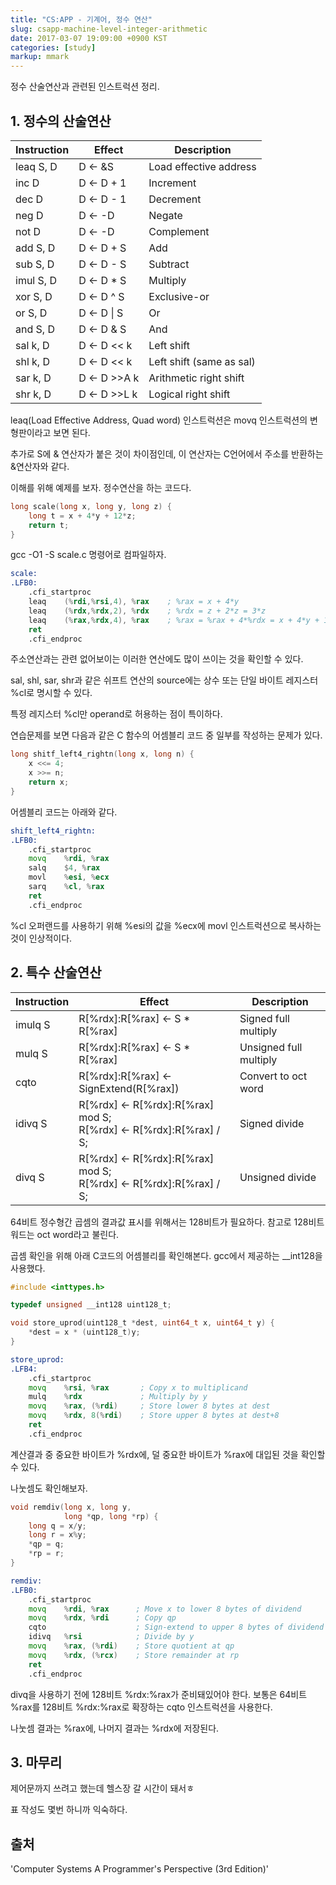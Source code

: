 ```yaml
---
title: "CS:APP - 기계어, 정수 연산"
slug: csapp-machine-level-integer-arithmetic
date: 2017-03-07 19:09:00 +0900 KST
categories: [study]
markup: mmark
---
```


정수 산술연산과 관련된 인스트럭션 정리.

## 1. 정수의 산술연산

| Instruction | Effect        | Description              |
| ----------- | ------------- | ------------------------ |
| leaq S, D   | D <\- &S      | Load effective address   |
| inc D       | D <\- D + 1   | Increment                |
| dec D       | D <\- D - 1   | Decrement                |
| neg D       | D <\- -D      | Negate                   |
| not D       | D <\- -D      | Complement               |
| add S, D    | D <\- D + S   | Add                      |
| sub S, D    | D <\- D - S   | Subtract                 |
| imul S, D   | D <\- D * S   | Multiply                 |
| xor S, D    | D <\- D ^ S   | Exclusive-or             |
| or S, D     | D <\- D \| S  | Or                       |
| and S, D    | D <\- D & S   | And                      |
| sal k, D    | D <\- D << k  | Left shift               |
| shl k, D    | D <\- D << k  | Left shift (same as sal) |
| sar k, D    | D <\- D >>A k | Arithmetic right shift   |
| shr k, D    | D <\- D >>L k | Logical right shift      |

leaq(Load Effective Address, Quad word) 인스트럭션은
movq 인스트럭션의 변형판이라고 보면 된다.

추가로 S에 & 연산자가 붙은 것이 차이점인데,
이 연산자는 C언어에서 주소를 반환하는 &연산자와 같다.

이해를 위해 예제를 보자. 정수연산을 하는 코드다.

```c
long scale(long x, long y, long z) {
    long t = x + 4*y + 12*z;
    return t;
}
```

gcc -O1 -S scale.c 명령어로 컴파일하자.

```asm
scale:
.LFB0:
    .cfi_startproc
    leaq    (%rdi,%rsi,4), %rax    ; %rax = x + 4*y
    leaq    (%rdx,%rdx,2), %rdx    ; %rdx = z + 2*z = 3*z
    leaq    (%rax,%rdx,4), %rax    ; %rax = %rax + 4*%rdx = x + 4*y + 12*z
    ret
    .cfi_endproc
```

주소연산과는 관련 없어보이는 이러한 연산에도 많이 쓰이는 것을 확인할 수 있다.

sal, shl, sar, shr과 같은 쉬프트 연산의 source에는
상수 또는 단일 바이트 레지스터 %cl로 명시할 수 있다.

특정 레지스터 %cl만 operand로 허용하는 점이 특이하다.

연습문제를 보면 다음과 같은 C 함수의 어셈블리 코드 중 일부를 작성하는 문제가 있다.

```c
long shitf_left4_rightn(long x, long n) {
    x <<= 4;
    x >>= n;
    return x;
}
```

어셈블리 코드는 아래와 같다.

```asm
shift_left4_rightn:
.LFB0:
    .cfi_startproc
    movq    %rdi, %rax
    salq    $4, %rax
    movl    %esi, %ecx
    sarq    %cl, %rax
    ret
    .cfi_endproc
```

%cl 오퍼랜드를 사용하기 위해 %esi의 값을
%ecx에 movl 인스트럭션으로 복사하는 것이 인상적이다.

## 2. 특수 산술연산

| Instruction | Effect                                                                 | Description            |
| ----------- | ---------------------------------------------------------------------- | ---------------------- |
| imulq S     | R[%rdx]:R[%rax] <\- S * R[%rax]                                        | Signed full multiply   |
| mulq S      | R[%rdx]:R[%rax] <\- S * R[%rax]                                        | Unsigned full multiply |
| cqto        | R[%rdx]:R[%rax] <\- SignExtend(R[%rax])                                | Convert to oct word    |
| idivq S     | R[%rdx] <\- R[%rdx]:R[%rax] mod S;<br>R[%rdx] <\- R[%rdx]:R[%rax] / S; | Signed divide          |
| divq S      | R[%rdx] <\- R[%rdx]:R[%rax] mod S;<br>R[%rdx] <\- R[%rdx]:R[%rax] / S; | Unsigned divide        |

64비트 정수형간 곱셈의 결과값 표시를 위해서는 128비트가 필요하다.
참고로 128비트 워드는 oct word라고 불린다.

곱셈 확인을 위해 아래 C코드의 어셈블리를 확인해본다.
gcc에서 제공하는 __int128을 사용했다.

```c
#include <inttypes.h>

typedef unsigned __int128 uint128_t;

void store_uprod(uint128_t *dest, uint64_t x, uint64_t y) {
    *dest = x * (uint128_t)y;
}
```

```asm
store_uprod:
.LFB4:
    .cfi_startproc
    movq    %rsi, %rax       ; Copy x to multiplicand
    mulq    %rdx             ; Multiply by y
    movq    %rax, (%rdi)     ; Store lower 8 bytes at dest
    movq    %rdx, 8(%rdi)    ; Store upper 8 bytes at dest+8
    ret
    .cfi_endproc
```

계산결과 중 중요한 바이트가 %rdx에,
덜 중요한 바이트가 %rax에 대입된 것을 확인할 수 있다.

나눗셈도 확인해보자.

```c
void remdiv(long x, long y,
            long *qp, long *rp) {
    long q = x/y;
    long r = x%y;
    *qp = q;
    *rp = r;
}
```

```asm
remdiv:
.LFB0:
    .cfi_startproc
    movq    %rdi, %rax      ; Move x to lower 8 bytes of dividend
    movq    %rdx, %rdi      ; Copy qp
    cqto                    ; Sign-extend to upper 8 bytes of dividend
    idivq   %rsi            ; Divide by y
    movq    %rax, (%rdi)    ; Store quotient at qp
    movq    %rdx, (%rcx)    ; Store remainder at rp
    ret
    .cfi_endproc
```

divq을 사용하기 전에 128비트 %rdx:%rax가 준비돼있어야 한다.
보통은 64비트 %rax를 128비트 %rdx:%rax로 확장하는 cqto 인스트럭션을 사용한다.

나눗셈 결과는 %rax에, 나머지 결과는 %rdx에 저장된다.

## 3. 마무리

제어문까지 쓰려고 했는데 헬스장 갈 시간이 돼서ㅎ

표 작성도 몇번 하니까 익숙하다.

## 출처

'Computer Systems A Programmer's Perspective (3rd Edition)'
